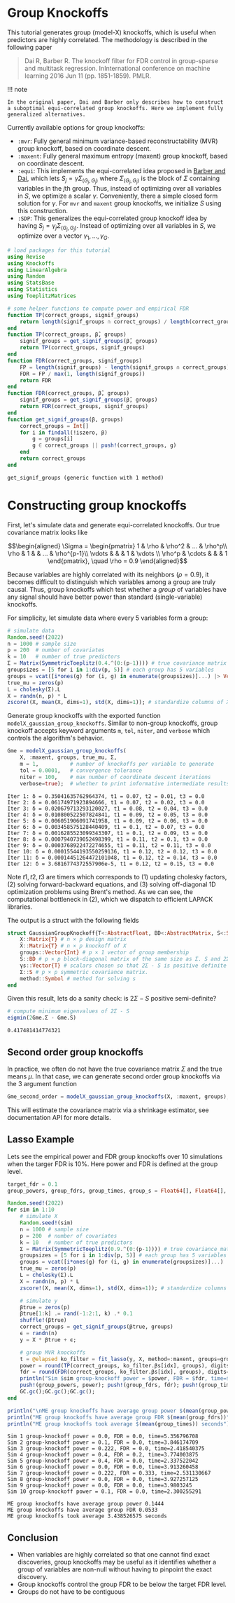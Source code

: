 
# Group Knockoffs

This tutorial generates group (model-X) knockoffs, which is useful when predictors are highly correlated. The methodology is described in the following paper

> Dai R, Barber R. The knockoff filter for FDR control in group-sparse and multitask regression. InInternational conference on machine learning 2016 Jun 11 (pp. 1851-1859). PMLR.


!!! note

    In the original paper, Dai and Barber only describes how to construct a suboptimal equi-correlated group knockoffs. Here we implement fully generalized alternatives.
    
Currently available options for group knockoffs:
+ `:mvr`: Fully general minimum variance-based reconstructability (MVR) group knockoff, based on coordinate descent.
+ `:maxent`: Fully general maximum entropy (maxent) group knockoff, based on coordinate descent.
+ `:equi`: This implements the equi-correlated idea proposed in [Barber and Dai](https://proceedings.mlr.press/v48/daia16.html), which lets $S_j = \gamma \Sigma_{(G_j, G_j)}$ where $\Sigma_{(G_j, G_j)}$ is the block of $\Sigma$ containing variables in the $j$th group. Thus, instead of optimizing over all variables in $S$, we optimize a scalar $\gamma$. Conveniently, there a simple closed form solution for $\gamma$. For `mvr` and `maxent` group knockoffs, we initialize $S$ using this construction. 
+ `:SDP`: This generalizes the equi-correlated group knockoff idea by having $S_j = \gamma_j \Sigma_{(G_j, G_j)}$. Instead of optimizing over all variables in $S$, we optimize over a vector $\gamma_1,...,\gamma_G$. 



```julia
# load packages for this tutorial
using Revise
using Knockoffs
using LinearAlgebra
using Random
using StatsBase
using Statistics
using ToeplitzMatrices

# some helper functions to compute power and empirical FDR
function TP(correct_groups, signif_groups)
    return length(signif_groups ∩ correct_groups) / length(correct_groups)
end
function TP(correct_groups, β̂, groups)
    signif_groups = get_signif_groups(β̂, groups)
    return TP(correct_groups, signif_groups)
end
function FDR(correct_groups, signif_groups)
    FP = length(signif_groups) - length(signif_groups ∩ correct_groups) # number of false positives
    FDR = FP / max(1, length(signif_groups))
    return FDR
end
function FDR(correct_groups, β̂, groups)
    signif_groups = get_signif_groups(β̂, groups)
    return FDR(correct_groups, signif_groups)
end
function get_signif_groups(β, groups)
    correct_groups = Int[]
    for i in findall(!iszero, β)
        g = groups[i]
        g ∈ correct_groups || push!(correct_groups, g)
    end
    return correct_groups
end
```




    get_signif_groups (generic function with 1 method)



# Constructing group knockoffs

First, let's simulate data and generate equi-correlated knockoffs. Our true covariance matrix looks like

```math
\begin{aligned}
\Sigma = 
\begin{pmatrix}
    1 & \rho & \rho^2 & ... & \rho^p\\
    \rho & 1 & & ... & \rho^{p-1}\\
    \vdots & & & 1 & \vdots \\
    \rho^p & \cdots & & & 1
\end{pmatrix}, \quad \rho = 0.9
\end{aligned}
```

Because variables are highly correlated with its neighbors ($\rho = 0.9$), it becomes difficult to distinguish which variables among a group are truly causal. Thus, group knockoffs which test whether a *group* of variables have any signal should have better power than standard (single-variable) knockoffs. 

For simplicity, let simulate data where every 5 variables form a group:


```julia
# simulate data
Random.seed!(2022)
n = 1000 # sample size
p = 200  # number of covariates
k = 10   # number of true predictors
Σ = Matrix(SymmetricToeplitz(0.4.^(0:(p-1)))) # true covariance matrix
groupsizes = [5 for i in 1:div(p, 5)] # each group has 5 variables
groups = vcat([i*ones(g) for (i, g) in enumerate(groupsizes)]...) |> Vector{Int}
true_mu = zeros(p)
L = cholesky(Σ).L
X = randn(n, p) * L
zscore!(X, mean(X, dims=1), std(X, dims=1)); # standardize columns of X
```

Generate group knockoffs with the exported function `modelX_gaussian_group_knockoffs`. Similar to non-group knockoffs, group knockoff accepts keyword arguments `m`, `tol`, `niter`, and `verbose` which controls the algorithm's behavior. 


```julia
Gme = modelX_gaussian_group_knockoffs(
    X, :maxent, groups, true_mu, Σ, 
    m = 1,          # number of knockoffs per variable to generate
    tol = 0.0001,   # convergence tolerance
    niter = 100,    # max number of coordinate descent iterations
    verbose=true);  # whether to print informative intermediate results
```

    Iter 1: δ = 0.35041635762964374, t1 = 0.07, t2 = 0.01, t3 = 0.0
    Iter 2: δ = 0.06174971923894666, t1 = 0.07, t2 = 0.02, t3 = 0.0
    Iter 3: δ = 0.020679713293120027, t1 = 0.08, t2 = 0.04, t3 = 0.0
    Iter 4: δ = 0.010800522507824841, t1 = 0.09, t2 = 0.05, t3 = 0.0
    Iter 5: δ = 0.006051906091741958, t1 = 0.09, t2 = 0.06, t3 = 0.0
    Iter 6: δ = 0.003458575128440409, t1 = 0.1, t2 = 0.07, t3 = 0.0
    Iter 7: δ = 0.0016285523099343307, t1 = 0.1, t2 = 0.09, t3 = 0.0
    Iter 8: δ = 0.0007940739052498399, t1 = 0.11, t2 = 0.1, t3 = 0.0
    Iter 9: δ = 0.0003768922472274655, t1 = 0.11, t2 = 0.11, t3 = 0.0
    Iter 10: δ = 0.00015544193550259136, t1 = 0.12, t2 = 0.12, t3 = 0.0
    Iter 11: δ = 0.00014451264472101048, t1 = 0.12, t2 = 0.14, t3 = 0.0
    Iter 12: δ = 3.6816774372557906e-5, t1 = 0.12, t2 = 0.15, t3 = 0.0


Note $t1, t2, t3$ are timers which corresponds to (1) updating cholesky factors, (2) solving forward-backward equations, and (3) solving off-diagonal 1D optimization problems using Brent's method. As we can see, the computational bottleneck in (2), which we dispatch to efficient LAPACK libraries. 

The output is a struct with the following fields
```julia
struct GaussianGroupKnockoff{T<:AbstractFloat, BD<:AbstractMatrix, S<:Symmetric} <: Knockoff
    X::Matrix{T} # n × p design matrix
    X̃::Matrix{T} # n × p knockoff of X
    groups::Vector{Int} # p × 1 vector of group membership
    S::BD # p × p block-diagonal matrix of the same size as Σ. S and 2Σ - S are both psd
    γs::Vector{T} # scalars chosen so that 2Σ - S is positive definite where S_i = γ_i * Σ_i
    Σ::S # p × p symmetric covariance matrix. 
    method::Symbol # method for solving s
end
```
Given this result, lets do a sanity check: is $2\Sigma - S$ positive semi-definite?


```julia
# compute minimum eigenvalues of 2Σ - S
eigmin(2Gme.Σ - Gme.S)
```




    0.417481414774321



## Second order group knockoffs

In practice, we often do not have the true covariance matrix $\Sigma$ and the true means $\mu$. In that case, we can generate second order group knockoffs via the 3 argument function


```julia
Gme_second_order = modelX_gaussian_group_knockoffs(X, :maxent, groups);
```

This will estimate the covariance matrix via a shrinkage estimator, see documentation API for more details. 

## Lasso Example

Lets see the empirical power and FDR group knockoffs over 10 simulations when the targer FDR is 10%. Here power and FDR is defined at the group level. 


```julia
target_fdr = 0.1
group_powers, group_fdrs, group_times, group_s = Float64[], Float64[], Float64[], Float64[]

Random.seed!(2022)
for sim in 1:10
    # simulate X
    Random.seed!(sim)
    n = 1000 # sample size
    p = 200  # number of covariates
    k = 10   # number of true predictors
    Σ = Matrix(SymmetricToeplitz(0.9.^(0:(p-1)))) # true covariance matrix
    groupsizes = [5 for i in 1:div(p, 5)] # each group has 5 variables
    groups = vcat([i*ones(g) for (i, g) in enumerate(groupsizes)]...) |> Vector{Int}
    true_mu = zeros(p)
    L = cholesky(Σ).L
    X = randn(n, p) * L
    zscore!(X, mean(X, dims=1), std(X, dims=1)); # standardize columns of X

    # simulate y
    βtrue = zeros(p)
    βtrue[1:k] .= rand(-1:2:1, k) .* 0.1
    shuffle!(βtrue)
    correct_groups = get_signif_groups(βtrue, groups)
    ϵ = randn(n)
    y = X * βtrue + ϵ;

    # group MVR knockoffs
    t = @elapsed ko_filter = fit_lasso(y, X, method=:maxent, groups=groups)
    power = round(TP(correct_groups, ko_filter.βs[idx], groups), digits=3)
    fdr = round(FDR(correct_groups, ko_filter.βs[idx], groups), digits=3)
    println("Sim $sim group-knockoff power = $power, FDR = $fdr, time=$t")
    push!(group_powers, power); push!(group_fdrs, fdr); push!(group_times, t)
    GC.gc();GC.gc();GC.gc();
end

println("\nME group knockoffs have average group power $(mean(group_powers))")
println("ME group knockoffs have average group FDR $(mean(group_fdrs))")
println("ME group knockoffs took average $(mean(group_times)) seconds");
```

    Sim 1 group-knockoff power = 0.0, FDR = 0.0, time=5.356796708
    Sim 2 group-knockoff power = 0.1, FDR = 0.0, time=3.846174709
    Sim 3 group-knockoff power = 0.222, FDR = 0.0, time=2.418540375
    Sim 4 group-knockoff power = 0.4, FDR = 0.2, time=3.774003875
    Sim 5 group-knockoff power = 0.4, FDR = 0.0, time=2.337522042
    Sim 6 group-knockoff power = 0.0, FDR = 0.0, time=3.913260458
    Sim 7 group-knockoff power = 0.222, FDR = 0.333, time=2.531130667
    Sim 8 group-knockoff power = 0.0, FDR = 0.0, time=3.927257125
    Sim 9 group-knockoff power = 0.0, FDR = 0.0, time=3.9803245
    Sim 10 group-knockoff power = 0.1, FDR = 0.0, time=2.300255291
    
    ME group knockoffs have average group power 0.1444
    ME group knockoffs have average group FDR 0.0533
    ME group knockoffs took average 3.438526575 seconds


## Conclusion

+ When variables are highly correlated so that one cannot find exact discoveries, group knockoffs may be useful as it identifies whether a group of variables are non-null without having to pinpoint the exact discovery.
+ Group knockoffs control the group FDR to be below the target FDR level. 
+ Groups do not have to be contiguous

